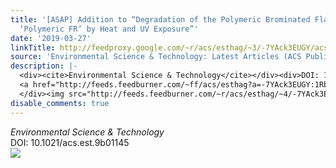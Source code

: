 ```yaml
---
title: '[ASAP] Addition to “Degradation of the Polymeric Brominated Flame Retardant
  ‘Polymeric FR’ by Heat and UV Exposure”'
date: '2019-03-27'
linkTitle: http://feedproxy.google.com/~r/acs/esthag/~3/-7YAck3EUGY/acs.est.9b01145
source: 'Environmental Science & Technology: Latest Articles (ACS Publications)'
description: |-
  <div><cite>Environmental Science & Technology</cite></div><div>DOI: 10.1021/acs.est.9b01145</div><div class="feedflare">
  <a href="http://feeds.feedburner.com/~ff/acs/esthag?a=-7YAck3EUGY:1RbtDSsEU9E:yIl2AUoC8zA"><img src="http://feeds.feedburner.com/~ff/acs/esthag?d=yIl2AUoC8zA" border="0"></img></a>
  </div><img src="http://feeds.feedburner.com/~r/acs/esthag/~4/-7YAck3EUGY" height="1" width="1" ...
disable_comments: true
---
```

<div><cite>Environmental Science & Technology</cite></div><div>DOI: 10.1021/acs.est.9b01145</div><div class="feedflare">
<a href="http://feeds.feedburner.com/~ff/acs/esthag?a=-7YAck3EUGY:1RbtDSsEU9E:yIl2AUoC8zA"><img src="http://feeds.feedburner.com/~ff/acs/esthag?d=yIl2AUoC8zA" border="0"></img></a>
</div><img src="http://feeds.feedburner.com/~r/acs/esthag/~4/-7YAck3EUGY" height="1" width="1" ...